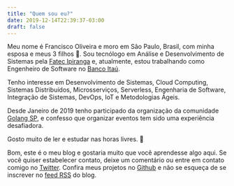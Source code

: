 ```yaml
---
title: "Quem sou eu?"
date: 2019-12-14T22:39:37-03:00
draft: false
---
```


Meu nome é Francisco Oliveira e moro em São Paulo, Brasil, com minha esposa e meus 3 filhos :metal:. Sou tecnólogo em Análise e Desenvolvimento de Sistemas pela [Fatec Ipiranga][fatec] e, atualmente, estou trabalhando como Engenheiro de Software no [Banco Itaú][itau]. 

Tenho interesse em Desenvolvimento de Sistemas, Cloud Computing, Sistemas Distribuídos, Microsserviços, Serverless, Engenharia de Software, Integração de Sistemas, DevOps, IoT e Metodologias Ágeis. 

Desde Janeiro de 2019 tenho participado da organização da comunidade [Golang SP][golangsp], e confesso que organizar eventos tem sido uma experiência desafiadora. 

Gosto muito de ler e estudar nas horas livres. :see_no_evil:

Bom, este é o meu blog e gostaria muito que você aprendesse algo aqui. Se você quiser estabelecer contato, deixe um comentário ou entre em contato comigo no [Twitter][twitter]. Confira meus projetos no [Github][github] e não se esqueça de se inscrever no [feed RSS][feed] do blog.

[itau]: https://www.itau.com.br/
[fatec]: http://www.fatecipiranga.edu.br/
[golangsp]: http://golang.sampa.br/
[twitter]: https://twitter.com/delley_fx
[github]: https://github.com/delley
[feed]: /index.xml